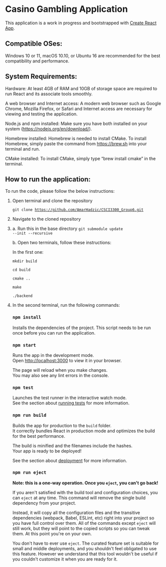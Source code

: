 # Casino Gambling Application

This application is a work in progress and bootstrapped with [Create React App](https://github.com/facebook/create-react-app).

## Compatible OSes:

Windows 10 or 11, macOS 10.10, or Ubuntu 16 are recommended for the best compatibility and performance.

## System Requirements:

Hardware: At least 4GB of RAM and 10GB of storage space are required to run React and its associate tools smoothly.

A web browser and Internet access: A modern web browser such as Google Chrome, Mozilla Firefox, or Safari and Internet access are necessary for viewing and testing the application.

Node.js and npm installed: Make sure you have both installed on your system (https://nodejs.org/en/download/).

Homebrew installed: Homebrew is needed to install CMake. To	 install	 Homebrew, simply paste the command from https://brew.sh into your terminal and run.

CMake installed: To	install CMake,	simply type “brew install	 cmake” in the	terminal.

## How to run the application:

To run the code, please follow the below instructions:

1. Open terminal and clone the repository

     <code>git clone https://github.com/AmarHadzic/CSCI3300_Group6.git </code>

2. Navigate to the cloned repository
3. a. Run this in the base directory <code>git submodule update --init --recursive </code>

     b. Open two terminals, follow these instructions:

     In the first one:

     <code>mkdir build</code>

     <code>cd build</code>

     <code>cmake ..</code>

     <code>make</code>

     <code>./backend</code>

1. In the second terminal, run the following commands:

     ### `npm install`

     Installs the dependencies of the project. This script needs to be run once before you can run the application.

     ### `npm start`

     Runs the app in the development mode.\
     Open [http://localhost:3000](http://localhost:3000) to view it in your browser.

     The page will reload when you make changes.\
     You may also see any lint errors in the console.

     ### `npm test`

     Launches the test runner in the interactive watch mode.\
     See the section about [running tests](https://facebook.github.io/create-react-app/docs/running-tests) for more information.

     ### `npm run build`

     Builds the app for production to the `build` folder.\
     It correctly bundles React in production mode and optimizes the build for the best performance.

     The build is minified and the filenames include the hashes.\
     Your app is ready to be deployed!

     See the section about [deployment](https://facebook.github.io/create-react-app/docs/deployment) for more information.

     ### `npm run eject`

     **Note: this is a one-way operation. Once you `eject`, you can't go back!**

     If you aren't satisfied with the build tool and configuration choices, you can `eject` at any time. This command will remove the single build dependency from your project.

     Instead, it will copy all the configuration files and the transitive dependencies (webpack, Babel, ESLint, etc) right into your project so you have full control over them. All of 
     the commands except `eject` will still work, but they will point to the copied scripts so you can tweak them. At this point you're on your own.

     You don't have to ever use `eject`. The curated feature set is suitable for small and middle deployments, and you shouldn't feel obligated to use this feature. However we understand 
     that this tool wouldn't be useful if you couldn't customize it when you are ready for it.
